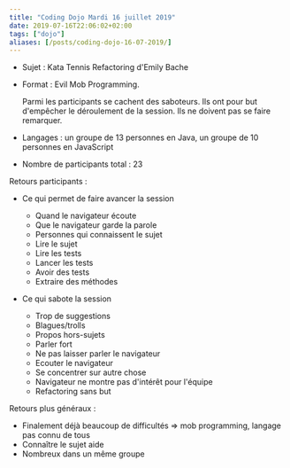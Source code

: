 ```yaml
---
title: "Coding Dojo Mardi 16 juillet 2019"
date: 2019-07-16T22:06:02+02:00
tags: ["dojo"]
aliases: [/posts/coding-dojo-16-07-2019/]
---
```


- Sujet : Kata Tennis Refactoring d'Emily Bache
- Format : Evil Mob Programming.

    Parmi les participants se cachent des saboteurs. Ils ont pour but d'empêcher le déroulement de la session. Ils ne doivent pas se faire remarquer.

- Langages : un groupe de 13 personnes en Java, un groupe de 10 personnes en JavaScript

- Nombre de participants total : 23

Retours participants :

- Ce qui permet de faire avancer la session

    - Quand le navigateur écoute
    - Que le navigateur garde la parole
    - Personnes qui connaissent le sujet
    - Lire le sujet
    - Lire les tests
    - Lancer les tests
    - Avoir des tests
    - Extraire des méthodes

- Ce qui sabote la session

    - Trop de suggestions
    - Blagues/trolls
    - Propos hors-sujets
    - Parler fort
    - Ne pas laisser parler le navigateur
    - Ecouter le navigateur
    - Se concentrer sur autre chose
    - Navigateur ne montre pas d'intérêt pour l'équipe
    - Refactoring sans but

Retours plus généraux :

- Finalement déjà beaucoup de difficultés => mob programming, langage pas connu de tous
- Connaître le sujet aide
- Nombreux dans un même groupe
